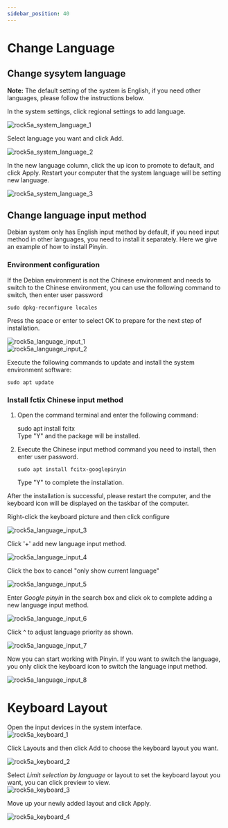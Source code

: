 ```yaml
---
sidebar_position: 40
---
```


# Change Language

## Change sysytem language

**Note:** The default setting of the system is English, if you need other languages, please follow the instructions below.

In the system settings, click regional settings to add language.

![rock5a_system_language_1](/img/rock5a/rock5a_system_language_1.webp)

Select language you want and click Add.

![rock5a_system_language_2](/img/rock5a/rock5a_system_language_2.webp)

In the new language column, click the up icon to promote to default, and click Apply. Restart your computer that the system language will be setting new language.

![rock5a_system_language_3](/img/rock5a/rock5a_system_language_3.webp)

## Change language input method

Debian system only has English input method by default, if you need input method in other languages, you need to install it separately. Here we give an example of how to install Pinyin.

### Environment configuration

If the Debian environment is not the Chinese environment and needs to switch to the Chinese environment, you can use the following command to switch, then enter user password

    sudo dpkg-reconfigure locales

Press the space or enter to select OK to prepare for the next step of installation.

![rock5a_language_input_1](/img/rock5a/rock5a_language_input_1.webp)  
![rock5a_language_input_2](/img/rock5a/rock5a_language_input_2.webp)

Execute the following commands to update and install the system environment software:

    sudo apt update

### Install fctix Chinese input method

1.  Open the command terminal and enter the following command:

    sudo apt install fcitx  
    Type "Y" and the package will be installed.

2.  Execute the Chinese input method command you need to install, then enter user password.

        sudo apt install fcitx-googlepinyin

    Type "Y" to complete the installation.

After the installation is successful, please restart the computer, and the keyboard icon will be displayed on the taskbar of the computer.

Right-click the keyboard picture and then click configure

![rock5a_language_input_3](/img/rock5a/rock5a_language_input_3.webp)

Click '+' add new language input method.

![rock5a_language_input_4](/img/rock5a/rock5a_language_input_4.webp)

Click the box to cancel "only show current language"

![rock5a_language_input_5](/img/rock5a/rock5a_language_input_5.webp)

Enter _Google pinyin_ in the search box and click ok to complete adding a new language input method.

![rock5a_language_input_6](/img/rock5a/rock5a_language_input_6.webp)

Click ^ to adjust language priority as shown.

![rock5a_language_input_7](/img/rock5a/rock5a_language_input_7.webp)

Now you can start working with Pinyin. If you want to switch the language, you only click the keyboard icon to switch the language input method.

![rock5a_language_input_8](/img/rock5a/rock5a_language_input_8.webp)

# Keyboard Layout

Open the input devices in the system interface.  
![rock5a_keyboard_1](/img/rock5a/rock5a_keyboard_1.webp)

Click Layouts and then click Add to choose the keyboard layout you want.

![rock5a_keyboard_2](/img/rock5a/rock5a_keyboard_2.webp)

Select _Limit selection by language_ or layout to set the keyboard layout you want, you can click preview to view.  
![rock5a_keyboard_3](/img/rock5a/rock5a_keyboard_3.webp)

Move up your newly added layout and click Apply.

![rock5a_keyboard_4](/img/rock5a/rock5a_keyboard_4.webp)
